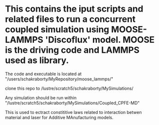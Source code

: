 # This contains the iput scripts and related files to run a concurrent coupled simulation using MOOSE-LAMMPS 'Discoflux' model. MOOSE is the driving code and LAMMPS used as library.

The code and executable is located at "/users/schakraborty/MyRepository/moose_lammps/"

clone this repo to /lustre/scratch5/schakraborty/MySimulations/

Any simulation should be run within "/lustre/scratch5/schakraborty/MySimulations/Coupled_CPFE-MD"


This is used to ectract constititive laws related to interaction betwen material and laser for Additive MAnufacturing models.



